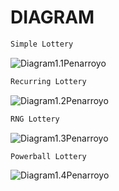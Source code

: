 # DIAGRAM

```sh
Simple Lottery
```

![Diagram1.1Penarroyo](https://i.imgur.com/L9nj4Xj.png)


```sh
Recurring Lottery
```

![Diagram1.2Penarroyo](https://i.imgur.com/F7Y86BR.png)

```sh
RNG Lottery
```

![Diagram1.3Penarroyo](https://i.imgur.com/47qkCeG.png)

```sh
Powerball Lottery
```

![Diagram1.4Penarroyo](https://i.imgur.com/sEzBJ69.png)

